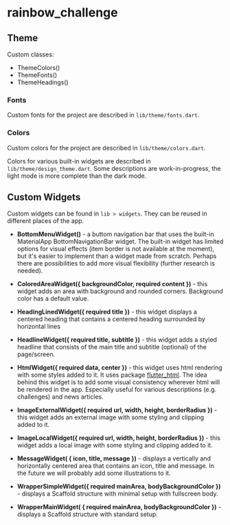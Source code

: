 # rainbow_challenge


## Theme

Custom classes: 

- ThemeColors()  
- ThemeFonts()  
- ThemeHeadings()  

### Fonts 

Custom fonts for the project are described in `lib/theme/fonts.dart`.

### Colors 

Custom colors for the project are described in `lib/theme/colors.dart`.

Colors for various built-in widgets are described in `lib/theme/design_theme.dart`. Some descriptions are work-in-progress, the light mode is more complete than the dark mode.

## Custom Widgets 

Custom widgets can be found in `lib > widgets`. They can be reused in different places of the app.

- **BottomMenuWidget()** - a buttom navigation bar that uses the built-in MaterialApp BottomNavigationBar widget. The built-in widget has limited options for visual effects (item border is not available at the moment), but it's easier to implement than a widget made from scratch. Perhaps there are possibilities to add more visual flexibility (further research is needed).

- **ColoredAreaWidget({ backgroundColor, required content })** - this widget adds an area with background and rounded corners. Background color has a default value.

- **HeadingLinedWidget({ required title })** - this widget displays a centered heading that contains a centered heading surrounded by horizontal lines

- **HeadlineWidget({ required title, subtitle })** - this widget adds a styled headline that consists of the main title and subtitle (optional) of the page/screen.

- **HtmlWidget({ required data, center })** - this widget uses html rendering with some styles added to it. It uses package [flutter_html](https://pub.dev/packages/flutter_html). The idea behind this widget is to add some visual consistency wherever html will be rendered in the app. Especially useful for various descriptions (e.g. challenges) and news articles.

- **ImageExternalWidget({ required url, width, height, borderRadius })** - this widget adds an external image with some styling and clipping added to it. 

- **ImageLocalWidget({ required url, width, height, borderRadius })** - this widget adds a local image with some styling and clipping added to it.

- **MessageWidget( { icon, title, message })** - displays a vertically and horizontally centered area that contains an icon, title and message. In the future we will probably add some illustrations to it.

- **WrapperSimpleWidget({ required mainArea, bodyBackgroundColor })** - displays a Scaffold structure with minimal setup with fullscreen body.

- **WrapperMainWidget( { required mainArea, bodyBackgroundColor })** - displays a Scaffold structure with standard setup.